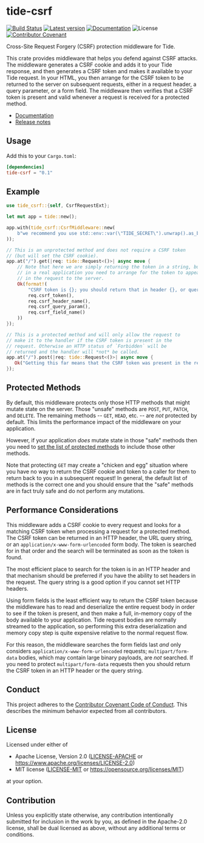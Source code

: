 tide-csrf
=========

[![Build Status](https://github.com/malyn/tide-csrf/actions/workflows/main.yml/badge.svg)](https://github.com/malyn/tide-csrf/actions/workflows/main.yml)
[![Latest version](https://img.shields.io/crates/v/tide-csrf.svg)](https://crates.io/crates/tide-csrf)
[![Documentation](https://docs.rs/tide-csrf/badge.svg)](https://docs.rs/tide-csrf)
![License](https://img.shields.io/crates/l/tide-csrf.svg)
[![Contributor Covenant](https://img.shields.io/badge/Contributor%20Covenant-2.0-4baaaa.svg)](https://github.com/malyn/tide-csrf/blob/main/CODE_OF_CONDUCT.md) 

Cross-Site Request Forgery (CSRF) protection middleware for Tide.

This crate provides middleware that helps you defend against CSRF
attacks. The middleware generates a CSRF cookie and adds it to your Tide
response, and then generates a CSRF token and makes it available to your
Tide request. In your HTML, you then arrange for the CSRF token to be
returned to the server on subsequent requests, either in a request
header, a query parameter, or a form field. The middleware then verifies
that a CSRF token is present and valid whenever a request is received
for a protected method.

- [Documentation](https://docs.rs/tide-csrf)
- [Release notes](https://github.com/malyn/tide-csrf/releases)

## Usage

Add this to your `Cargo.toml`:

```toml
[dependencies]
tide-csrf = "0.1"
```

## Example

```rust
use tide_csrf::{self, CsrfRequestExt};

let mut app = tide::new();

app.with(tide_csrf::CsrfMiddleware::new(
    b"we recommend you use std::env::var(\"TIDE_SECRET\").unwrap().as_bytes() instead of a fixed value"
));

// This is an unprotected method and does not require a CSRF token
// (but will set the CSRF cookie).
app.at("/").get(|req: tide::Request<()>| async move {
    // Note that here we are simply returning the token in a string, but
    // in a real application you need to arrange for the token to appear
    // in the request to the server.
    Ok(format!(
        "CSRF token is {}; you should return that in header {}, or query param {}, or a form field named {}",
        req.csrf_token(),
        req.csrf_header_name(),
        req.csrf_query_param(),
        req.csrf_field_name()
    ))
});

// This is a protected method and will only allow the request to
// make it to the handler if the CSRF token is present in the
// request. Otherwise an HTTP status of `Forbidden` will be
// returned and the handler will *not* be called.
app.at("/").post(|req: tide::Request<()>| async move {
   Ok("Getting this far means that the CSRF token was present in the request.")
});
```

## Protected Methods

By default, this middleware protects only those HTTP methods that might
mutate state on the server. Those "unsafe" methods are `POST`, `PUT`,
`PATCH`, and `DELETE`. The remaining methods -- `GET`, `HEAD`, etc. --
are *not* protected by default. This limits the performance impact of
the middleware on your application.

However, if your application *does* mutate state in those "safe" methods
then you need to [set the list of protected
methods](CsrfMiddleware::with_protected_methods) to include those other
methods.

Note that protecting `GET` may create a "chicken and egg" situation
where you have no way to return the CSRF cookie and token to a caller
for them to return back to you in a subsequent request! In general, the
default list of methods is the correct one and you should ensure that
the "safe" methods are in fact truly safe and do not perform any
mutations.

## Performance Considerations

This middleware adds a CSRF cookie to every request and looks for a
matching CSRF token when processing a request for a protected method.
The CSRF token can be returned in an HTTP header, the URL query string,
or an `application/x-www-form-urlencoded` form body. The token is
searched for in that order and the search will be terminated as soon as
the token is found.

The most efficient place to search for the token is in an HTTP header
and that mechanism should be preferred if you have the ability to set
headers in the request. The query string is a good option if you cannot
set HTTP headers.

Using form fields is the least efficient way to return the CSRF token
because the middleware has to read and deserialize the entire request
body in order to see if the token is present, and then make a full,
in-memory copy of the body available to your application. Tide request
bodies are normally streamed to the application, so performing this
extra deserialization and memory copy step is quite expensive relative
to the normal request flow.

For this reason, the middleware searches the form fields last *and* only
considers `application/x-www-form-urlencoded` requests;
`multipart/form-data` bodies, which may contain large binary payloads,
are *not* searched. If you need to protect `multipart/form-data`
requests then you should return the CSRF token in an HTTP header or the
query string.

## Conduct

This project adheres to the [Contributor Covenant Code of
Conduct](https://github.com/malyn/tide-csrf/blob/main/CODE_OF_CONDUCT.md).
This describes the minimum behavior expected from all contributors.

## License

Licensed under either of

- Apache License, Version 2.0 ([LICENSE-APACHE](https://github.com/malyn/tide-csrf/blob/main/LICENSE-APACHE) or <https://www.apache.org/licenses/LICENSE-2.0>)
- MIT license ([LICENSE-MIT](https://github.com/malyn/tide-csrf/blob/main/LICENSE-MIT) or <https://opensource.org/licenses/MIT>)

at your option.

## Contribution

Unless you explicitly state otherwise, any contribution intentionally
submitted for inclusion in the work by you, as defined in the Apache-2.0
license, shall be dual licensed as above, without any additional terms
or conditions.